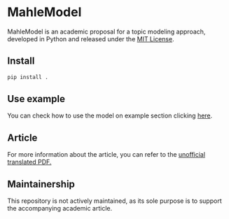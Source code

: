 # MahleModel

MahleModel is an academic proposal for a topic modeling approach, developed in Python and released under the [MIT License].

[MIT License]: ./LICENSE

## Install

```bash
pip install .
```

## Use example

You can check how to use the model on example section clicking [here](./example/README.md).


## Article

For more information about the article, you can refer to the [unofficial translated PDF.](./article/en.pdf)


## Maintainership

This repository is not actively maintained, as its sole purpose is to support the accompanying academic article.